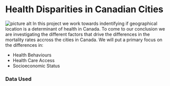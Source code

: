 # Health Disparities in Canadian Cities
![picture alt](https://www.google.com/search?q=health+care&rlz=1C5CHFA_enCA784CA784&source=lnms&tbm=isch&sa=X&ved=0ahUKEwil2c2vkfvgAhXkz4MKHYL1AOYQ_AUIDigB&biw=1422&bih=689#imgrc=lvpG0zPSCMvqMM:)
In this project we work towards indentifying if geographical location is a determinant of health in Canada. To come to our conclusion we are investigating the different factors that drive the differences in the mortality rates accross the cities in Canada. We will put a primary focus on the differences in:
* Health Behaviours
* Health Care Access
* Socioeconomic Status

### Data Used





